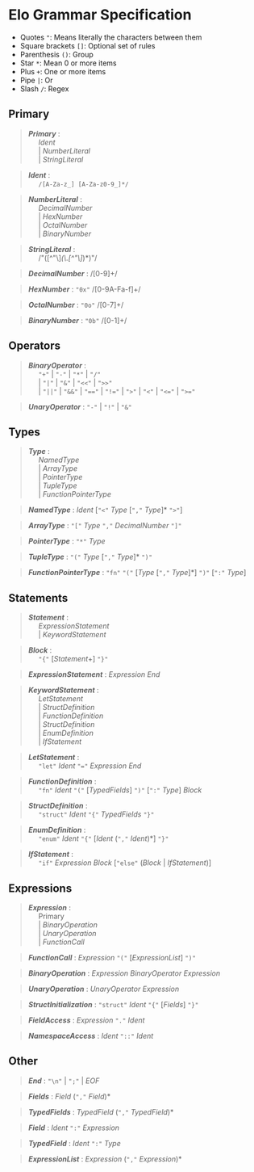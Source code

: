 # Elo Grammar Specification

- Quotes `"`: Means literally the characters between them
- Square brackets `[]`: Optional set of rules
- Parenthesis `()`: Group
- Star `*`: Mean 0 or more items
- Plus `+`: One or more items
- Pipe `|`: Or
- Slash `/`: Regex

## Primary
> **_Primary_** :  
> &nbsp;&nbsp;&nbsp;&nbsp; _Ident_   
> &nbsp;&nbsp;&nbsp;&nbsp; | _NumberLiteral_  
> &nbsp;&nbsp;&nbsp;&nbsp; | _StringLiteral_  

> **_Ident_** :  
> &nbsp;&nbsp;&nbsp;&nbsp; `/[A-Za-z_] [A-Za-z0-9_]*/`

> **_NumberLiteral_** :  
> &nbsp;&nbsp;&nbsp;&nbsp; _DecimalNumber_  
> &nbsp;&nbsp;&nbsp;&nbsp; | _HexNumber_  
> &nbsp;&nbsp;&nbsp;&nbsp; | _OctalNumber_  
> &nbsp;&nbsp;&nbsp;&nbsp; | _BinaryNumber_  

> **_StringLiteral_** :  
> &nbsp;&nbsp;&nbsp;&nbsp; /"([^"\\]*(\\.[^"\\]*)*)"/

> **_DecimalNumber_** : /[0-9]+/  

> **_HexNumber_** : `"0x"` /[0-9A-Fa-f]+/  

> **_OctalNumber_** : `"0o"` /[0-7]+/  

> **_BinaryNumber_** : `"0b"` /[0-1]+/  

## Operators

> **_BinaryOperator_** :  
> &nbsp;&nbsp;&nbsp;&nbsp; `"+"` | `"-"` | `"*"` | `"/"`  
> &nbsp;&nbsp;&nbsp;&nbsp; | `"|"` | `"&"` | `"<<"` | `">>"`  
> &nbsp;&nbsp;&nbsp;&nbsp; | `"||"` | `"&&"` | `"=="` | `"!="` | `">"` | `"<"` | `"<="` | `">="`  

> **_UnaryOperator_** : `"-"` | `"!"` | `"&"`  

## Types

> **_Type_** :  
> &nbsp;&nbsp;&nbsp;&nbsp; _NamedType_  
> &nbsp;&nbsp;&nbsp;&nbsp; | _ArrayType_  
> &nbsp;&nbsp;&nbsp;&nbsp; | _PointerType_  
> &nbsp;&nbsp;&nbsp;&nbsp; | _TupleType_  
> &nbsp;&nbsp;&nbsp;&nbsp; | _FunctionPointerType_  

> **_NamedType_** : _Ident_ [`"<"` _Type_ [`","` _Type_]* `">"`]  

> **_ArrayType_** : `"["` _Type_ `","` _DecimalNumber_ `"]"`  

> **_PointerType_** : `"*"` _Type_  

> **_TupleType_** : `"("` _Type_ [`","` _Type_]* `")"`  

> **_FunctionPointerType_** : `"fn"` `"("` [_Type_ [`","` _Type_]*] `")"` [`":"` _Type_]  

## Statements

> **_Statement_** :  
> &nbsp;&nbsp;&nbsp;&nbsp; _ExpressionStatement_  
> &nbsp;&nbsp;&nbsp;&nbsp; | _KeywordStatement_  

> **_Block_** :  
> &nbsp;&nbsp;&nbsp;&nbsp; `"{"` [_Statement_+] `"}"`  

> **_ExpressionStatement_** : _Expression_ _End_  

> **_KeywordStatement_** :  
> &nbsp;&nbsp;&nbsp;&nbsp; _LetStatement_  
> &nbsp;&nbsp;&nbsp;&nbsp; | _StructDefinition_  
> &nbsp;&nbsp;&nbsp;&nbsp; | _FunctionDefinition_  
> &nbsp;&nbsp;&nbsp;&nbsp; | _StructDefinition_  
> &nbsp;&nbsp;&nbsp;&nbsp; | _EnumDefinition_  
> &nbsp;&nbsp;&nbsp;&nbsp; | _IfStatement_  

> **_LetStatement_** :  
> &nbsp;&nbsp;&nbsp;&nbsp; `"let"` _Ident_ `"="` _Expression_ _End_  

> **_FunctionDefinition_** :  
> &nbsp;&nbsp;&nbsp;&nbsp; `"fn"` _Ident_ `"("` [_TypedFields_] `")"` [`":"` _Type_] _Block_  

> **_StructDefinition_** :  
> &nbsp;&nbsp;&nbsp;&nbsp; `"struct"` _Ident_ `"{"` _TypedFields_ `"}"`  

> **_EnumDefinition_** :  
> &nbsp;&nbsp;&nbsp;&nbsp; `"enum"` _Ident_ `"{"` [_Ident_ (`","` _Ident_)*] `"}"`  

> **_IfStatement_** :  
> &nbsp;&nbsp;&nbsp;&nbsp; `"if"` _Expression_ _Block_ [`"else"` (_Block_ | _IfStatement_)]

## Expressions

> **_Expression_** :  
> &nbsp;&nbsp;&nbsp;&nbsp; Primary  
> &nbsp;&nbsp;&nbsp;&nbsp; | _BinaryOperation_  
> &nbsp;&nbsp;&nbsp;&nbsp; | _UnaryOperation_  
> &nbsp;&nbsp;&nbsp;&nbsp; | _FunctionCall_ 

> **_FunctionCall_** : _Expression_ `"("` [_ExpressionList_] `")"`  

> **_BinaryOperation_** : _Expression_ _BinaryOperator_ _Expression_  

> **_UnaryOperation_** : _UnaryOperator_ _Expression_  

> **_StructInitialization_** : `"struct"` _Ident_ `"{"` [_Fields_] `"}"`  

> **_FieldAccess_** : _Expression_ `"."` _Ident_  

> **_NamespaceAccess_** : _Ident_ `"::"` _Ident_  

## Other

> **_End_** : `"\n"` | `";"` | _EOF_  

> **_Fields_** : _Field_ (`","` _Field_)*  

> **_TypedFields_** : _TypedField_ (`","` _TypedField_)*  

> **_Field_** : _Ident_ `":"` _Expression_  

> **_TypedField_** : _Ident_ `":"` _Type_  

> **_ExpressionList_** : _Expression_ (`","` _Expression_)*  
